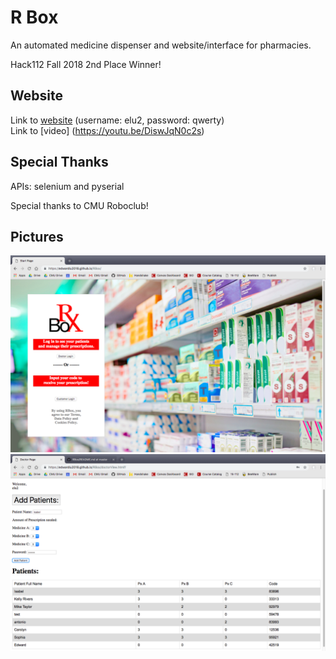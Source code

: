# R Box
An automated medicine dispenser and website/interface for pharmacies.

Hack112 Fall 2018 2nd Place Winner!

## Website
Link to [website](https://edwardlu2018.github.io/RBox/) (username: elu2, password: qwerty)<br/>
Link to [video] (https://youtu.be/DiswJqN0c2s)

## Special Thanks
APIs: selenium and pyserial

Special thanks to CMU Roboclub!

## Pictures
![front page](https://github.com/EdwardLu2018/RBox/blob/master/images/frontPage.png)
![table](https://github.com/EdwardLu2018/RBox/blob/master/images/tablePage.png)
